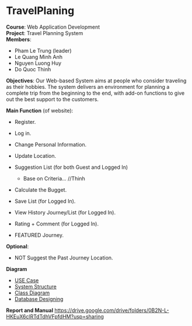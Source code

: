 # TravelPlaning
**Course**: Web Application Development <br />
**Project**: Travel Planning System <br />
**Members**:

  * Pham Le Trung (leader)
  * Le Quang Minh Anh
  * Nguyen Luong Huy
  * Do Quoc Thinh
  
**Objectives**: Our Web-based System aims at people who consider traveling as their hobbies. The system delivers an environment for planning a complete trip from the beginning to the end, with add-on functions to give out the best support to the customers.

**Main Function** (of website): 

  - Register. 
  - Log in.
  - Change Personal Information.
  - Update Location.
  - Suggestion List (for both Guest and Logged In)
      + Base on Criteria... //Thinh
      
      
  - Calculate the Bugget.
  - Save List (for Logged In).
  - View History Journey/List (for Logged In).
  - Rating + Comment (for Logged In).
  - FEATURED Journey.
  
  
**Optional**:
   - NOT Suggest the Past Journey Location.
   

**Diagram**
 - [USE Case](https://creately.com/diagram/ivcqkyek1/3kKSGsSLUBTi0TB5MUMU1N0tw8%3D)
 - [System Structure](https://www.lucidchart.com/invitations/accept/8f748d35-d18b-4ec2-9481-b1df6573820c)
 - [Class Diagram](https://creately.com/diagram/ivdqiqri1/ulttzavy7BTQoOvJL1uqSnkSBQ%3D)
 - [Database Designing](https://creately.com/diagram/ivq1r3sv1/e1H33CrqaS8GnxXGCkzKJF64%3D)


**Report and Manual** 
https://drive.google.com/drive/folders/0B2N-L-HKEuX6clRTdTdhVFpfdHM?usp=sharing 

